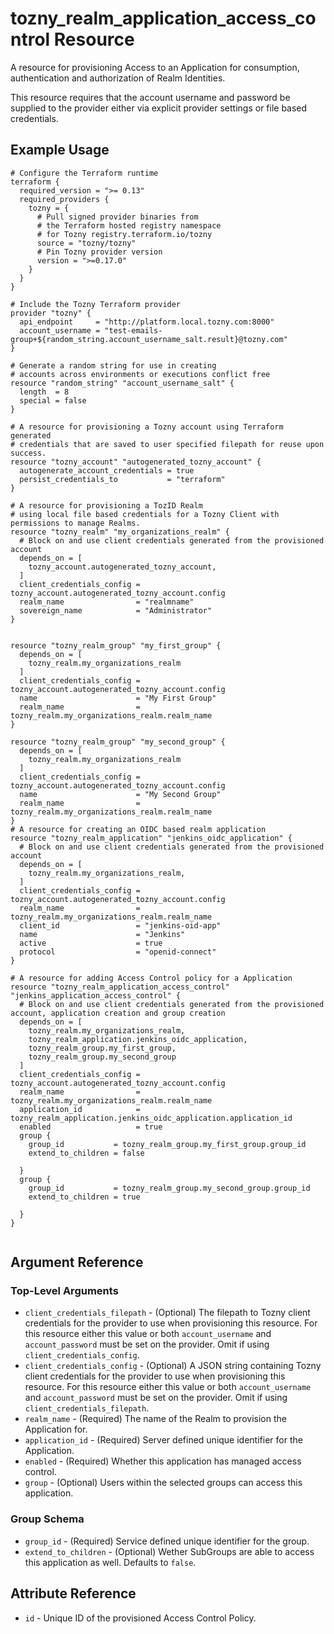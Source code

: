 # tozny_realm_application_access_control Resource

A resource for provisioning Access to an Application for consumption, authentication and authorization of Realm Identities.

This resource requires that the account username and password be supplied to the provider either via explicit provider settings or file based credentials.

## Example Usage

```hcl
# Configure the Terraform runtime
terraform {
  required_version = ">= 0.13"
  required_providers {
    tozny = {
      # Pull signed provider binaries from
      # the Terraform hosted registry namespace
      # for Tozny registry.terraform.io/tozny
      source = "tozny/tozny"
      # Pin Tozny provider version
      version = ">=0.17.0"
    }
  }
}

# Include the Tozny Terraform provider
provider "tozny" {
  api_endpoint     = "http://platform.local.tozny.com:8000"
  account_username = "test-emails-group+${random_string.account_username_salt.result}@tozny.com"
}

# Generate a random string for use in creating
# accounts across environments or executions conflict free
resource "random_string" "account_username_salt" {
  length  = 8
  special = false
}

# A resource for provisioning a Tozny account using Terraform generated
# credentials that are saved to user specified filepath for reuse upon success.
resource "tozny_account" "autogenerated_tozny_account" {
  autogenerate_account_credentials = true
  persist_credentials_to           = "terraform"
}

# A resource for provisioning a TozID Realm
# using local file based credentials for a Tozny Client with permissions to manage Realms.
resource "tozny_realm" "my_organizations_realm" {
  # Block on and use client credentials generated from the provisioned account
  depends_on = [
    tozny_account.autogenerated_tozny_account,
  ]
  client_credentials_config = tozny_account.autogenerated_tozny_account.config
  realm_name                = "realmname"
  sovereign_name            = "Administrator"
}


resource "tozny_realm_group" "my_first_group" {
  depends_on = [
    tozny_realm.my_organizations_realm
  ]
  client_credentials_config = tozny_account.autogenerated_tozny_account.config
  name                      = "My First Group"
  realm_name                = tozny_realm.my_organizations_realm.realm_name
}

resource "tozny_realm_group" "my_second_group" {
  depends_on = [
    tozny_realm.my_organizations_realm
  ]
  client_credentials_config = tozny_account.autogenerated_tozny_account.config
  name                      = "My Second Group"
  realm_name                = tozny_realm.my_organizations_realm.realm_name
}
# A resource for creating an OIDC based realm application
resource "tozny_realm_application" "jenkins_oidc_application" {
  # Block on and use client credentials generated from the provisioned account
  depends_on = [
    tozny_realm.my_organizations_realm,
  ]
  client_credentials_config = tozny_account.autogenerated_tozny_account.config
  realm_name                = tozny_realm.my_organizations_realm.realm_name
  client_id                 = "jenkins-oid-app"
  name                      = "Jenkins"
  active                    = true
  protocol                  = "openid-connect"
}

# A resource for adding Access Control policy for a Application
resource "tozny_realm_application_access_control" "jenkins_application_access_control" {
  # Block on and use client credentials generated from the provisioned account, application creation and group creation
  depends_on = [
    tozny_realm.my_organizations_realm,
    tozny_realm_application.jenkins_oidc_application,
    tozny_realm_group.my_first_group,
    tozny_realm_group.my_second_group
  ]
  client_credentials_config = tozny_account.autogenerated_tozny_account.config
  realm_name                = tozny_realm.my_organizations_realm.realm_name
  application_id            = tozny_realm_application.jenkins_oidc_application.application_id
  enabled                   = true
  group {
    group_id           = tozny_realm_group.my_first_group.group_id
    extend_to_children = false

  }
  group {
    group_id           = tozny_realm_group.my_second_group.group_id
    extend_to_children = true

  }
}


```

## Argument Reference

### Top-Level Arguments

- `client_credentials_filepath` - (Optional) The filepath to Tozny client credentials for the provider to use when provisioning this resource. For this resource either this value or both `account_username` and `account_password` must be set on the provider. Omit if using `client_credentials_config`.
- `client_credentials_config` - (Optional) A JSON string containing Tozny client credentials for the provider to use when provisioning this resource. For this resource either this value or both `account_username` and `account_password` must be set on the provider. Omit if using `client_credentials_filepath`.
- `realm_name` - (Required) The name of the Realm to provision the Application for.
- `application_id` - (Required) Server defined unique identifier for the Application.
- `enabled` - (Required) Whether this application has managed access control.
- `group` - (Optional) Users within the selected groups can access this application.

### Group Schema

- `group_id` - (Required) Service defined unique identifier for the group.
- `extend_to_children` - (Optional) Wether SubGroups are able to access this application as well. Defaults to `false`.

## Attribute Reference

- `id` - Unique ID of the provisioned Access Control Policy.
